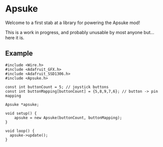 Apsuke
======

Welcome to a first stab at a library for powering the Apsuke mod!

This is a work in progress, and probably unusable by most anyone but... here it is.

Example
-------

```
#include <Wire.h>
#include <Adafruit_GFX.h>
#include <Adafruit_SSD1306.h>
#include <Apsuke.h>

const int buttonCount = 5; // joystick buttons
const int buttonMapping[buttonCount] = {5,8,9,7,6}; // button -> pin mapping

Apsuke *apsuke;

void setup() {
    apsuke = new Apsuke(buttonCount, buttonMapping);
}

void loop() {
  apsuke->update();
}
```

